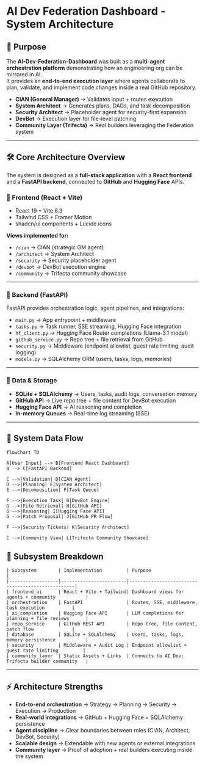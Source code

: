 # AI Dev Federation Dashboard - System Architecture

## 🎯 Purpose

The **AI-Dev-Federation-Dashboard** was built as a **multi-agent orchestration platform** demonstrating how an engineering org can be mirrored in AI.  
It provides an **end-to-end execution layer** where agents collaborate to plan, validate, and implement code changes inside a real GitHub repository.

- **CIAN (General Manager)** → Validates input + routes execution  
- **System Architect** → Generates plans, DAGs, and task decomposition  
- **Security Architect** → Placeholder agent for security-first expansion  
- **DevBot** → Execution layer for file-level patching  
- **Community Layer (Trifecta)** → Real builders leveraging the Federation system  

---

## 🛠 Core Architecture Overview

The system is designed as a **full-stack application** with a **React frontend** and a **FastAPI backend**, connected to **GitHub** and **Hugging Face** APIs.

### 🔹 Frontend (React + Vite)
- React 19 + Vite 6.3  
- Tailwind CSS + Framer Motion  
- shadcn/ui components + Lucide icons  

**Views implemented for:**
- `/cian` → CIAN (strategic GM agent)  
- `/architect` → System Architect  
- `/security` → Security placeholder agent  
- `/devbot` → DevBot execution engine  
- `/community` → Trifecta community showcase  

---

### 🔹 Backend (FastAPI)
FastAPI provides orchestration logic, agent pipelines, and integrations:

- `main.py` → App entrypoint + middleware  
- `tasks.py` → Task runner, SSE streaming, Hugging Face integration  
- `hf_client.py` → Hugging Face Router completions (Llama-3.1 model)  
- `github_service.py` → Repo tree + file retrieval from GitHub  
- `security.py` → Middleware (endpoint allowlist, guest rate limiting, audit logging)  
- `models.py` → SQLAlchemy ORM (users, tasks, logs, memories)  

---

### 🔹 Data & Storage
- **SQLite + SQLAlchemy** → Users, tasks, audit logs, conversation memory  
- **GitHub API** → Live repo tree + file content for DevBot execution  
- **Hugging Face API** → AI reasoning and completion  
- **In-memory Queues** → Real-time log streaming (SSE)  

---

## 🔗 System Data Flow

```mermaid
flowchart TD

A[User Input] --> B[Frontend React Dashboard]
B --> C[FastAPI Backend]

C -->|Validation| D[CIAN Agent]
D -->|Planning| E[System Architect]
E -->|Decomposition| F[Task Queue]

F -->|Execution Task| G[DevBot Engine]
G -->|File Retrieval| H[GitHub API]
G -->|Reasoning| I[Hugging Face API]
G -->|Patch Proposal| J[GitHub PR Flow]

F -->|Security Tickets| K[Security Architect]

C -->|Community View| L[Trifecta Community Showcase]
```

## 🧩 Subsystem Breakdown
```text
| Subsystem        | Implementation         | Purpose                                          |
|------------------|------------------------|--------------------------------------------------|
| frontend_ui      | React + Vite + Tailwind| Dashboard views for agents + community           |
| orchestration    | FastAPI                | Routes, SSE, middleware, task execution          |
| ai_completion    | Hugging Face API       | LLM completions for planning + file reviews      |
| repo_service     | GitHub REST API        | Repo tree, file content, patch flow              |
| database         | SQLite + SQLAlchemy    | Users, tasks, logs, memory persistence           |
| security         | Middleware + Audit Log | Endpoint allowlist + guest rate limiting         |
| community_layer  | Static Assets + Links  | Connects to AI Dev: Trifecta builder community   |
```

---

## ⚡ Architecture Strengths

- **End-to-end orchestration** → Strategy → Planning → Security → Execution → Production
- **Real-world integrations** → GitHub + Hugging Face + SQLAlchemy persistence  
- **Agent discipline** → Clear boundaries between roles (CIAN, Architect, DevBot, Security)  
- **Scalable design** → Extendable with new agents or external integrations  
- **Community layer** → Proof of adoption + real builders executing inside the system  